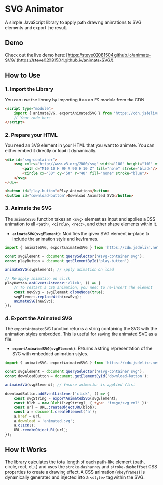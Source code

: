 # SVG Animator

A simple JavaScript library to apply path drawing animations to SVG elements and export the result.

## Demo

Check out the live demo here: [https://steve02081504.github.io/animate-SVG/](https://steve02081504.github.io/animate-SVG/)

## How to Use

### 1. Import the Library

You can use the library by importing it as an ES module from the CDN.

```html
<script type="module">
    import { animateSVG, exportAnimatedSVG } from 'https://cdn.jsdelivr.net/gh/steve02081504/animate-SVG/index.mjs';
    // Your code here
</script>
```

### 2. Prepare your HTML

You need an SVG element in your HTML that you want to animate. You can either embed it directly or load it dynamically.

```html
<div id="svg-container">
    <svg xmlns="http://www.w3.org/2000/svg" width="100" height="100" viewBox="0 0 100 100">
        <path d="M10 10 H 90 V 90 H 10 Z" fill="none" stroke="black"/>
        <circle cx="50" cy="50" r="40" fill="none" stroke="blue"/>
    </svg>
</div>

<button id="play-button">Play Animation</button>
<button id="download-button">Download Animated SVG</button>
```

### 3. Animate the SVG

The `animateSVG` function takes an `<svg>` element as input and applies a CSS animation to all `<path>`, `<circle>`, `<rect>`, and other shape elements within it.

-   **`animateSVG(svgElement)`**: Modifies the given SVG element in-place to include the animation style and keyframes.

```javascript
import { animateSVG, exportAnimatedSVG } from 'https://cdn.jsdelivr.net/gh/steve02081504/animate-SVG/index.mjs';

const svgElement = document.querySelector('#svg-container svg');
const playButton = document.getElementById('play-button');

animateSVG(svgElement); // Apply animation on load

// Re-apply animation on click
playButton.addEventListener('click', () => {
    // To restart a CSS animation, you need to re-insert the element
    const newSvg = svgElement.cloneNode(true);
    svgElement.replaceWith(newSvg);
    animateSVG(newSvg);
});
```

### 4. Export the Animated SVG

The `exportAnimatedSVG` function returns a string containing the SVG with the animation styles embedded. This is useful for saving the animated SVG as a file.

-   **`exportAnimatedSVG(svgElement)`**: Returns a string representation of the SVG with embedded animation styles.

```javascript
import { animateSVG, exportAnimatedSVG } from 'https://cdn.jsdelivr.net/gh/steve02081504/animate-SVG/index.mjs';

const svgElement = document.querySelector('#svg-container svg');
const downloadButton = document.getElementById('download-button');

animateSVG(svgElement); // Ensure animation is applied first

downloadButton.addEventListener('click', () => {
    const svgString = exportAnimatedSVG(svgElement);
    const blob = new Blob([svgString], { type: 'image/svg+xml' });
    const url = URL.createObjectURL(blob);
    const a = document.createElement('a');
    a.href = url;
    a.download = 'animated.svg';
    a.click();
    URL.revokeObjectURL(url);
});
```

## How It Works

The library calculates the total length of each path-like element (path, circle, rect, etc.) and uses the `stroke-dasharray` and `stroke-dashoffset` CSS properties to create a drawing effect. A CSS animation (`@keyframes`) is dynamically generated and injected into a `<style>` tag within the SVG.